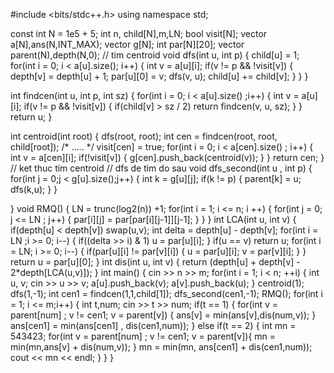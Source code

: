 #include <bits/stdc++.h>
using namespace std;

const int N = 1e5 + 5;
int n, child[N],m,LN;
bool visit[N];
vector<int> a[N],ans(N,INT_MAX);
vector <int> g[N];
int par[N][20];
vector <int> parent(N),depth(N,0);
// tim centroid
void dfs(int u, int p) {
    child[u] = 1;
    for(int i = 0; i < a[u].size(); i++) {
    	int v = a[u][i]; 
	    if(v != p && !visit[v]) 
		{
			depth[v] = depth[u] + 1;
			par[u][0] = v;
            dfs(v, u);
            child[u] += child[v]; 
		}
    }
}

int findcen(int u, int p, int sz) {
    for(int i = 0; i < a[u].size() ;i++) {
    	int v = a[u][i]; 
	    if(v != p && !visit[v]) {
                 if(child[v] > sz / 2) return findcen(v, u, sz);
        }
    }
    return u;
}

int centroid(int root) { 
	dfs(root, root);
    int cen = findcen(root, root, child[root]);
    /*
    .....
    */
    visit[cen] = true;
    for(int i = 0; i < a[cen].size() ; i++) {
    	int v = a[cen][i];
	    if(!visit[v])
	    {
            	g[cen].push_back(centroid(v));
        } 
    }
    return cen;
}
// ket thuc tim centroid
// dfs de tim do sau
void dfs_second(int u , int p) { 
        for(int j = 0;j < g[u].size();j++) {
        	int k = g[u][j];
        	if(k != p) {
        		parent[k] = u;
        		dfs(k,u);
			}
		}
	
}
void RMQ() {
	LN = trunc(log2(n)) +1;
	for(int i = 1; i <= n; i ++) {
		for(int j = 0; j <= LN ; j++) {
			par[i][j] = par[par[i][j-1]][j-1];
		}
	}
}
int LCA(int u, int v) {
	if(depth[u] < depth[v]) swap(u,v);
	int delta = depth[u] - depth[v];
	for(int i = LN ;i >= 0; i--) {
		if((delta >> i) & 1) u = par[u][i];
	}
	if(u == v) return u;
	for(int i = LN; i >= 0; i--) {
		if(par[u][i] != par[v][i]) {
			u = par[u][i];
			v = par[v][i];
		}
	}
	return u = par[u][0];
}
int dis(int u, int v) {
	return (depth[u] + depth[v] - 2*depth[LCA(u,v)]);
}
int main() {
	cin >> n >> m;
	for(int i = 1; i < n; ++i) {
		int u, v; cin >> u >> v;
		a[u].push_back(v);
		a[v].push_back(u);
	}
	centroid(1);
	dfs(1,-1);
	int cen1 = findcen(1,1,child[1]);
	dfs_second(cen1,-1);
	RMQ();
	for(int i = 1; i <= m;i++) {
		int t,num;
		cin >> t >> num;
		if(t == 1) {
			for(int v = parent[num] ; v != cen1; v = parent[v]) {
				ans[v] = min(ans[v],dis(num,v));
			}
			ans[cen1] = min(ans[cen1] , dis(cen1,num));
		}
		else if(t == 2) {
			int mn = 543423;
			for(int v = parent[num] ; v != cen1; v = parent[v]){
				mn = min(mn,ans[v] + dis(num,v));
			}
			mn = min(mn, ans[cen1] + dis(cen1,num));
			cout << mn << endl;
		}
	}
}













